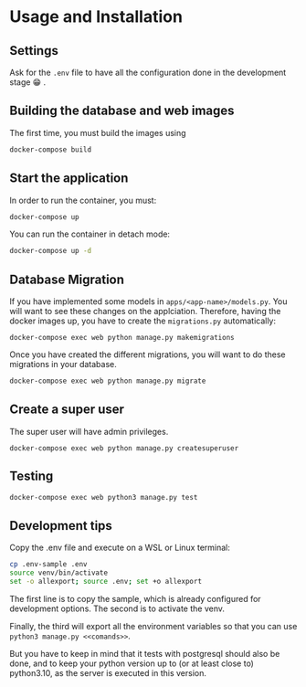 # Usage and Installation
## Settings
Ask for the `.env` file to have all the configuration done in the development stage :grin: .
## Building the database and web images
The first time, you must build the images using
```bash
docker-compose build
```
## Start the application
In order to run the container, you must:
```bash
docker-compose up
```
You can run the container in detach mode:
```bash
docker-compose up -d
```
## Database Migration
If you have implemented some models in `apps/<app-name>/models.py`.
You will want to see these changes on the applciation.
Therefore, having the docker images up, you have to create the `migrations.py` automatically:
```
docker-compose exec web python manage.py makemigrations
```
Once you have created the different migrations, you will want to do these migrations in your database.
```bash
docker-compose exec web python manage.py migrate
```

## Create a super user
The super user will have admin privileges.
```
docker-compose exec web python manage.py createsuperuser
```

## Testing

``` bash
docker-compose exec web python3 manage.py test
```

## Development tips
Copy the .env file and execute on a WSL or Linux terminal:

``` bash
cp .env-sample .env
source venv/bin/activate
set -o allexport; source .env; set +o allexport
```

The first line is to copy the sample, which is already configured for development options. The second is to activate the venv.

Finally, the third will export all the environment variables so that you can use `python3 manage.py <<comands>>`.

But you have to keep in mind that it tests with postgresql should also be done, and to keep your python version up to (or at least close to) python3.10, as the server is executed in this version.
